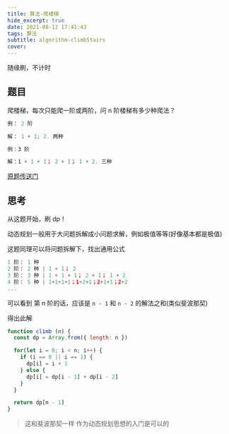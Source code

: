 ```yaml
---
title: 算法-爬楼梯
hide_excerpt: true
date: 2021-08-12 17:41:43
tags: 算法
subtitle: algorithm-climbStairs
cover:
---
```


随缘刷，不计时

<!-- more -->

## 题目

爬楼梯，每次只能爬一阶或两阶，问 n 阶楼梯有多少种爬法？

```js
例： 2 阶

解： 1 + 1; 2. 两种

例：3 阶

解：1 + 1 + 1； 2 + 1； 1 + 2. 三种
```

[原题传送门](https://leetcode-cn.com/problems/climbing-stairs/)

## 思考

从这题开始，刷 dp！

动态规划一般用于大问题拆解成小问题求解，例如极值等等(好像基本都是极值)

这题同理可以将问题拆解下，找出通用公式

```js
1 阶： 1 种
2 阶： 2 种 | 1 + 1； 2
3 阶： 3 种 | 1 + 1 + 1； 2 + 1； 1 + 2
4 阶： 5 种 | 1+1+1+1；1+2+1；2+1+1；2+2
...
```

可以看到 第 n 阶的话，应该是 `n - 1` 和 `n - 2` 的解法之和(类似斐波那契)

得出此解

```js
function climb (n) {
  const dp = Array.from({ length: n })

  for(let i = 0; i < n; i++) {
    if (i == 0 || i == 1) {
      dp[i] = i + 1
    } else {
      dp[i] = dp[i - 1] + dp[i - 2]
    }
  }

  return dp[n - 1]
}
```

> 这和斐波那契一样 作为动态规划思想的入门是可以的